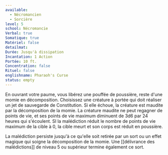 ```yaml
---
available:
  - Nécromancien
  - Sorcière
level: 5
school: Nécromancie
Verbal: true
Somatique: true
Matériel: false
detailmat:
Durée: Jusqu'à dissipation
Incantation: 1 Action
Portée: 10 ft.
Concentration: false
Rituel: false
englishname: Pharaoh's Curse
status: empty
---
```

En ouvrant votre paume, vous libérez une pouffée de poussière, reste d'une momie en décomposition. Choisissez une créature à portée qui doit réaliser un jet de sauvegarde de Constitution. Si elle échoue, la créature est maudite par la décomposition de la momie. La créature maudite ne peut regagner de points de vie, et ses points de vie maximum diminuent de 3d6 par 24 heures qui s'écoulent. SI la malédiction réduit le nombre de points de vie maximum de la cible à 0, la cible meurt et son corps est réduit en poussière.

La malédiction persiste jusqu'à ce qu'elle soit retirée par un sort ou un effet magique qui soigne la décomposition de la momie. Une [[délivrance des malédictions]] de niveau 5 ou supérieur termine également ce sort.
